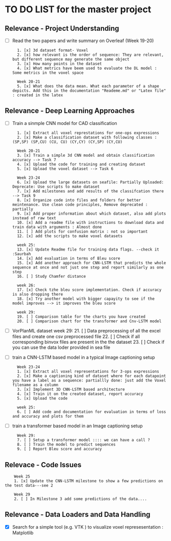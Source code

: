 # TO DO LIST for the master project

## Relevance - Project Understanding
- [ ] Read the two papers and write summary on Overleaf (Week 19-20)

        1. [x] 3d dataset format- Voxel
        2. [x] how relevant is the order of sequence: They are relevant, but different sequence may generate the same object
        3. [x] How many points in the dataset
        4. [x] What metrics have beem used to evaluate the DL model : Some metrics in the voxel space

        Week 20-21
        5. [x] What does the data mean. What each parameter of a shape depicts. Add this in the documentation "Reademe.md" or "Latex file" : created in the latex


## Relevance - Deep Learning Approaches
- [ ] Train a sinmple CNN model for CAD classification 

        1. [x] Extract all voxel represtations for one-ops expressions
        2. [x] Make a classification dataset with following classes : (SP,SP) (SP,CU) (CU, CU) (CY,CY) (CY,SP) (CY,CU)

        Week 20-21
        3. [x] Train a simple 3d CNN model and obtain classification accuracy --> Task 7
        4. [x] Upload the code for training and creating dataset 
        5. [x] Upload the voxel dataset --> Task 6 

        Week 23-24
        6. [x] Upload the large datasets on seafile: Partially Uploaded: Deprecate: Use scripts to make dataset
        7. [x] Add milestones and add results of the classifcation there --> Task 9
        8. [x] Organize code into files and folders for better meintenance. Use clean code principles, Remove deprecated : partially
        9. [x] Add proper information about which dataset, also add plots instead of raw text
        10. [x] Add a readme file with instructions to download data and train data with arguments : Almost done
        11. [ ] Add plots for confusion matrix : not so important 
        12. [x] add the scripts to make voxel datasets

        week 25:
        13. [x] Update Readme file for training data flags. --check it :Saurbah
        14. [x] Add evaluation in terms of Bleu score 
        15. [x] Add another approach for CNN-LSTM that predicts the whole sequence at once and not just one step and report similarly as one step
        16. [ ] Study Chamfer distance

        week 26:
        17. [x] Check tzhe bleu score implementation. Check if accuracy is also dropping there 
        18. [x] Try another model with bigger capayity to see if the model improves --> it improves the bleu score

        week 29:
        19. [ ] Comparison table for the charts you have created
        20. [ ] Comparison chart for the transformer and Cnv-LSTM model

- [ ] VorPlanML dataset
        week 29:
        21. [ ] Data preprocessing of all the excel files and create one csv preprocessed file
        22. [ ] Check if all corresponding binvox files are present in the the dataset
        23. [ ] Check if you can use the data loder provided in sea file
         
- [ ] train a CNN-LSTM based model in a typical Image captioning setup

        Week 23-24 
        1. [x] Extract all voxel representations for 3-ops expressions
        2. [x] Make a captioning kind of dataset where for each datapoint you have a label as a sequence: partiallly done: just add the Voxel filename as a column
        3. [x] Implement 3D CNN-LSTM based architecture 
        4. [x] Train it on the created dataset, report accuracy  
        5. [x] Upload the code

        week 25:
        6. [ ] Add code and documentation for evaluation in terms of loss and accuracy and plots for them 


- [ ] train a transformer based model in an Image captioning setup

        Week 29:
        7. [ ] Setup a transformer model :::: we can have a call ? 
        8. [ ] Train the model to predict sequences
        9. [ ] Report Bleu score and accuracy


 

## Relevace - Code Issues

        Week 25
        1. [x] Update the CNN-LSTM milestone to show a few predictions on the test data---see 2

        Week 29
        2. [ ] In Milestone 3 add some predictions of the data....

## Relevance - Data Loaders and Data Handling
- [x] Search for a simple tool (e.g. VTK ) to visualize voxel represesentation : Matplotlib  



